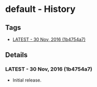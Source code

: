 # default - History
## Tags
* [LATEST - 30 Nov, 2016 (1b4754a7)](#LATEST)

## Details
### <a name = "LATEST">LATEST - 30 Nov, 2016 (1b4754a7)

* Initial release.
